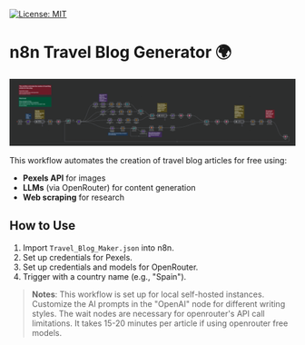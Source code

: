 [![License: MIT](https://img.shields.io/badge/License-MIT-yellow.svg)](https://opensource.org/licenses/MIT)

# n8n Travel Blog Generator 🌍

![Workflow Screenshot](workflow-screenshot.png)

This workflow automates the creation of travel blog articles for free using:
- **Pexels API** for images
- **LLMs** (via OpenRouter) for content generation
- **Web scraping** for research

## How to Use
1. Import `Travel_Blog_Maker.json` into n8n.
2. Set up credentials for Pexels.
3. Set up credentials and models for OpenRouter.
4. Trigger with a country name (e.g., "Spain").

> **Notes**: This workflow is set up for local self-hosted instances. 
Customize the AI prompts in the "OpenAI" node for different writing styles. 
The wait nodes are necessary for openrouter's API call limitations.
It takes 15-20 minutes per article if using openrouter free models.

